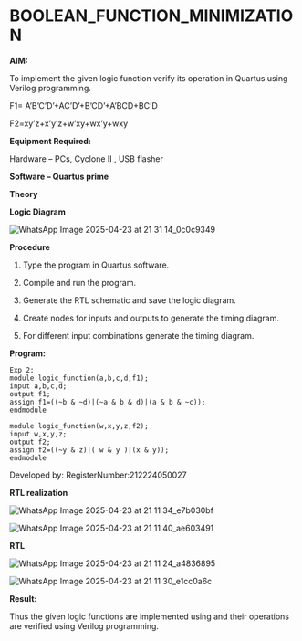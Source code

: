 # BOOLEAN_FUNCTION_MINIMIZATION

**AIM:**

To implement the given logic function verify its operation in Quartus using Verilog programming.

F1= A’B’C’D’+AC’D’+B’CD’+A’BCD+BC’D 

F2=xy’z+x’y’z+w’xy+wx’y+wxy

**Equipment Required:**

Hardware – PCs, Cyclone II , USB flasher

**Software – Quartus prime**

**Theory**

**Logic Diagram**


![WhatsApp Image 2025-04-23 at 21 31 14_0c0c9349](https://github.com/user-attachments/assets/a57f97fc-67bb-44ca-ba4c-9785e01ebd90)

**Procedure**

1.	Type the program in Quartus software.

2.	Compile and run the program.

3.	Generate the RTL schematic and save the logic diagram.

4.	Create nodes for inputs and outputs to generate the timing diagram.

5.	For different input combinations generate the timing diagram.


**Program:**

```
Exp 2:
module logic_function(a,b,c,d,f1);
input a,b,c,d;
output f1;
assign f1=((~b & ~d)|(~a & b & d)|(a & b & ~c));
endmodule

module logic_function(w,x,y,z,f2);
input w,x,y,z;
output f2;
assign f2=((~y & z)|( w & y )|(x & y));
endmodule	
```

Developed by: RegisterNumber:212224050027


**RTL realization**

![WhatsApp Image 2025-04-23 at 21 11 34_e7b030bf](https://github.com/user-attachments/assets/47f2fed7-5e18-4309-b80a-6010ecf76fda)


![WhatsApp Image 2025-04-23 at 21 11 40_ae603491](https://github.com/user-attachments/assets/5531e04d-053e-4979-af10-5052ca0df838)


**RTL**

![WhatsApp Image 2025-04-23 at 21 11 24_a4836895](https://github.com/user-attachments/assets/f1b77a27-e344-4f78-8445-2880bbc06506)

![WhatsApp Image 2025-04-23 at 21 11 30_e1cc0a6c](https://github.com/user-attachments/assets/1ff10260-4c0f-4f32-aa47-a5a030d8280d)



**Result:**

Thus the given logic functions are implemented using and their operations are verified using Verilog programming.


